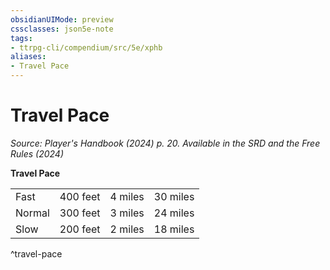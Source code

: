 ```yaml
---
obsidianUIMode: preview
cssclasses: json5e-note
tags:
- ttrpg-cli/compendium/src/5e/xphb
aliases:
- Travel Pace
---
```

# Travel Pace
*Source: Player's Handbook (2024) p. 20. Available in the <span title='Systems Reference Document (5.2)'>SRD</span> and the Free Rules (2024)* 

**Travel Pace**

|    |    |    |    |
|----|----|----|----|
| Fast | 400 feet | 4 miles | 30 miles |
| Normal | 300 feet | 3 miles | 24 miles |
| Slow | 200 feet | 2 miles | 18 miles |
^travel-pace